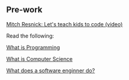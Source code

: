 ## Pre-work

[Mitch Resnick: Let's teach kids to code (video)](https://www.youtube.com/watch?v=Ok6LbV6bqaE)

Read the following:

[What is Programming](http://interactivepython.org/courselib/static/pythonds/Introduction/WhatIsProgramming.html)

[What is Computer Science](http://interactivepython.org/courselib/static/pythonds/Introduction/WhatIsComputerScience.html)

[What does a software enginner do?](http://interactivepython.org/courselib/static/pythonds/Introduction/WhatIsComputerScience.html)